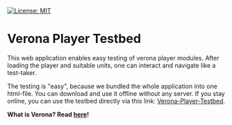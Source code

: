 [![License: MIT](https://img.shields.io/badge/License-MIT-yellow.svg)](https://opensource.org/licenses/MIT)

# Verona Player Testbed

This web application enables easy testing of verona player modules. After loading the player and suitable units, one can interact and navigate like a test-taker. 

The testing is "easy", because we bundled the whole application into one html-file. You can download and use it offline without any server. If you stay online, you can use the testbed directly via this link: [Verona-Player-Testbed](https://iqb-berlin.github.io/verona-player-testbed).

**What is Verona? Read [here](https://verona-interfaces.github.io)!**
